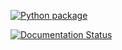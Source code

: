 [![Python package](https://github.com/inductiva/impedance/actions/workflows/python-package.yml/badge.svg)](https://github.com/inductiva/impedance/actions/workflows/python-package.yml)

[![Documentation Status](https://readthedocs.com/projects/inductiva-research-labs-impedance/badge/?version=latest&token=8fc65f65e48a206b9c74232ab4ee24f7538ec47ae0773b6cc61543eadc4bde38)](https://inductiva-research-labs-impedance.readthedocs-hosted.com/en/latest/?badge=latest)